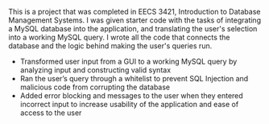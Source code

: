 This is a project that was completed in EECS 3421, Introduction to Database Management Systems. I was given starter code with the tasks of integrating a MySQL database into the application, and translating the user's selection into a working MySQL query.
I wrote all the code that connects the database and the logic behind making the user's queries run.
- Transformed user input from a GUI to a working MySQL query by analyzing input and
constructing valid syntax
- Ran the user’s query through a whitelist to prevent SQL Injection and malicious code from
corrupting the database
- Added error blocking and messages to the user when they entered incorrect input to increase
usability of the application and ease of access to the user
